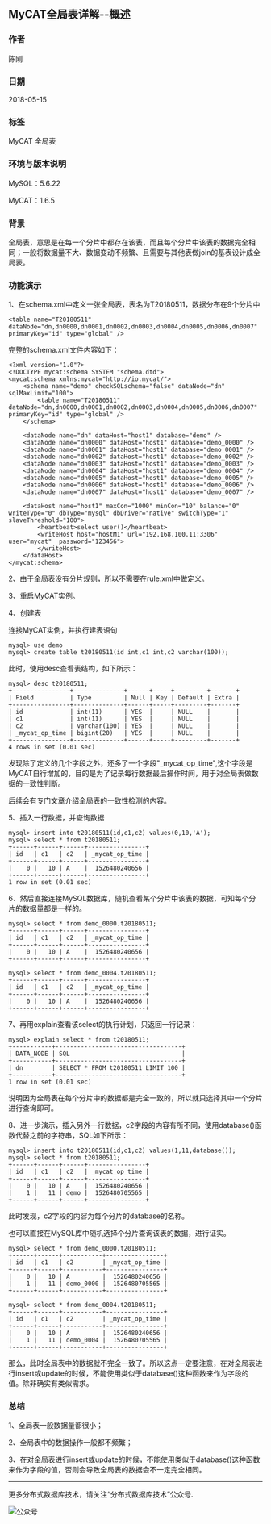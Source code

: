 ## MyCAT全局表详解--概述

### 作者
陈刚

### 日期
2018-05-15

### 标签
MyCAT 全局表 

### 环境与版本说明
MySQL：5.6.22

MyCAT：1.6.5

### 背景
全局表，意思是在每一个分片中都存在该表，而且每个分片中该表的数据完全相同；一般将数据量不大、数据变动不频繁、且需要与其他表做join的基表设计成全局表。

### 功能演示
1、在schema.xml中定义一张全局表，表名为T20180511，数据分布在9个分片中
~~~
<table name="T20180511" dataNode="dn,dn0000,dn0001,dn0002,dn0003,dn0004,dn0005,dn0006,dn0007" primaryKey="id" type="global" />
~~~
完整的schema.xml文件内容如下：
~~~
<?xml version="1.0"?>
<!DOCTYPE mycat:schema SYSTEM "schema.dtd">
<mycat:schema xmlns:mycat="http://io.mycat/">
	<schema name="demo" checkSQLschema="false" dataNode="dn" sqlMaxLimit="100">
		<table name="T20180511" dataNode="dn,dn0000,dn0001,dn0002,dn0003,dn0004,dn0005,dn0006,dn0007" primaryKey="id" type="global" />
	</schema>

	<dataNode name="dn" dataHost="host1" database="demo" />
	<dataNode name="dn0000" dataHost="host1" database="demo_0000" />
	<dataNode name="dn0001" dataHost="host1" database="demo_0001" />
	<dataNode name="dn0002" dataHost="host1" database="demo_0002" />
	<dataNode name="dn0003" dataHost="host1" database="demo_0003" />
	<dataNode name="dn0004" dataHost="host1" database="demo_0004" />
	<dataNode name="dn0005" dataHost="host1" database="demo_0005" />
	<dataNode name="dn0006" dataHost="host1" database="demo_0006" />
	<dataNode name="dn0007" dataHost="host1" database="demo_0007" />

	<dataHost name="host1" maxCon="1000" minCon="10" balance="0" writeType="0" dbType="mysql" dbDriver="native" switchType="1"  slaveThreshold="100">
		<heartbeat>select user()</heartbeat>
		<writeHost host="hostM1" url="192.168.100.11:3306" user="mycat"  password="123456">
		</writeHost>
	</dataHost>
</mycat:schema>
~~~

2、由于全局表没有分片规则，所以不需要在rule.xml中做定义。

3、重启MyCAT实例。

4、创建表

连接MyCAT实例，并执行建表语句
~~~
mysql> use demo
mysql> create table t20180511(id int,c1 int,c2 varchar(100));
~~~~

此时，使用desc查看表结构，如下所示：
~~~
mysql> desc t20180511;
+----------------+--------------+------+-----+---------+-------+
| Field          | Type         | Null | Key | Default | Extra |
+----------------+--------------+------+-----+---------+-------+
| id             | int(11)      | YES  |     | NULL    |       |
| c1             | int(11)      | YES  |     | NULL    |       |
| c2             | varchar(100) | YES  |     | NULL    |       |
| _mycat_op_time | bigint(20)   | YES  |     | NULL    |       |
+----------------+--------------+------+-----+---------+-------+
4 rows in set (0.01 sec)
~~~
发现除了定义的几个字段之外，还多了一个字段"_mycat_op_time",这个字段是MyCAT自行增加的，目的是为了记录每行数据最后操作时间，用于对全局表做数据的一致性判断。

后续会有专门文章介绍全局表的一致性检测的内容。

5、插入一行数据，并查询数据
~~~
mysql> insert into t20180511(id,c1,c2) values(0,10,'A');
mysql> select * from t20180511;
+------+------+------+----------------+
| id   | c1   | c2   | _mycat_op_time |
+------+------+------+----------------+
|    0 |   10 | A    |  1526480240656 |
+------+------+------+----------------+
1 row in set (0.01 sec)
~~~

6、然后直接连接MySQL数据库，随机查看某个分片中该表的数据，可知每个分片的数据量都是一样的。
~~~
mysql> select * from demo_0000.t20180511;
+------+------+------+----------------+
| id   | c1   | c2   | _mycat_op_time |
+------+------+------+----------------+
|    0 |   10 | A    |  1526480240656 |
+------+------+------+----------------+
~~~

~~~
mysql> select * from demo_0004.t20180511;
+------+------+------+----------------+
| id   | c1   | c2   | _mycat_op_time |
+------+------+------+----------------+
|    0 |   10 | A    |  1526480240656 |
+------+------+------+----------------+
~~~

7、再用explain查看该select的执行计划，只返回一行记录：
~~~
mysql> explain select * from t20180511;
+-----------+-----------------------------------+
| DATA_NODE | SQL                               |
+-----------+-----------------------------------+
| dn        | SELECT * FROM t20180511 LIMIT 100 |
+-----------+-----------------------------------+
1 row in set (0.01 sec)
~~~
说明因为全局表在每个分片中的数据都是完全一致的，所以就只选择其中一个分片进行查询即可。

8、进一步演示，插入另外一行数据，c2字段的内容有所不同，使用database()函数代替之前的字符串，SQL如下所示：
~~~
mysql> insert into t20180511(id,c1,c2) values(1,11,database());
mysql> select * from t20180511;
+------+------+------+----------------+
| id   | c1   | c2   | _mycat_op_time |
+------+------+------+----------------+
|    0 |   10 | A    |  1526480240656 |
|    1 |   11 | demo |  1526480705565 |
+------+------+------+----------------+
~~~
此时发现，c2字段的内容为每个分片的database的名称。

也可以直接在MySQL库中随机选择个分片查询该表的数据，进行证实。
~~~
mysql> select * from demo_0000.t20180511;
+------+------+-----------+----------------+
| id   | c1   | c2        | _mycat_op_time |
+------+------+-----------+----------------+
|    0 |   10 | A         |  1526480240656 |
|    1 |   11 | demo_0000 |  1526480705565 |
+------+------+-----------+----------------+
~~~

~~~
mysql> select * from demo_0004.t20180511;
+------+------+-----------+----------------+
| id   | c1   | c2        | _mycat_op_time |
+------+------+-----------+----------------+
|    0 |   10 | A         |  1526480240656 |
|    1 |   11 | demo_0004 |  1526480705565 |
+------+------+-----------+----------------+
~~~
那么，此时全局表中的数据就不完全一致了。所以这点一定要注意，在对全局表进行insert或update的时候，不能使用类似于database()这种函数来作为字段的值。除非确实有类似需求。



### 总结
1、全局表一般数据量都很小；
 
2、全局表中的数据操作一般都不频繁；
 
3、在对全局表进行insert或update的时候，不能使用类似于database()这种函数来作为字段的值，否则会导致全局表的数据会不一定完全相同。




---
更多分布式数据库技术，请关注“分布式数据库技术”公众号.

![公众号](../../DRDS-X.jpg)